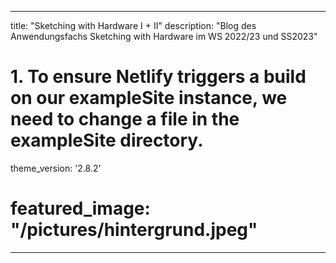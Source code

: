 
---
title: "Sketching with Hardware I + II"
description: "Blog des Anwendungsfachs Sketching with Hardware im WS 2022/23 und SS2023"
# 1. To ensure Netlify triggers a build on our exampleSite instance, we need to change a file in the exampleSite directory.
theme_version: '2.8.2'
# featured_image: "/pictures/hintergrund.jpeg"
---